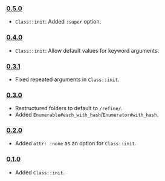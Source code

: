 
### [0.5.0](https://github.com/SilverPhoenix99/trinkets/tree/v0.5.0)
* `Class::init`: Added `:super` option.

### [0.4.0](https://github.com/SilverPhoenix99/trinkets/tree/v0.4.0)
* `Class::init`: Allow default values for keyword arguments.
 
### [0.3.1](https://github.com/SilverPhoenix99/trinkets/tree/v0.3.1)
* Fixed repeated arguments in `Class::init`.

### [0.3.0](https://github.com/SilverPhoenix99/trinkets/tree/v0.3.0)
* Restructured folders to default to `/refine/`.
* Added `Enumerable#each_with_hash`/`Enumerator#with_hash`.

### [0.2.0](https://github.com/SilverPhoenix99/trinkets/tree/v0.2.0)
* Added `attr: :none` as an option for `Class::init`.

### [0.1.0](https://github.com/SilverPhoenix99/trinkets/tree/v0.1.0)
* Added `Class::init`.
